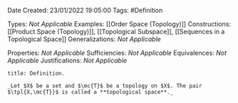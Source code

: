<div class="topSpace"></div>

Date Created: 23/01/2022 19:05:00
Tags: #Definition

Types: _Not Applicable_
Examples: [[Order Space (Topology)]]
Constructions: [[Product Space (Topology)]], [[Topological Subspace]], [[Sequences in a Topological Space]]
Generalizations: _Not Applicable_

Properties: _Not Applicable_
Sufficiencies: _Not Applicable_
Equivalences: _Not Applicable_
Justifications: _Not Applicable_

``` ad-Definition
title: Definition.

_Let $X$ be a set and $\mc{T}$ be a topology on $X$. The pair $\tpl{X,\mc{T}}$ is called a **topological space**._

```

